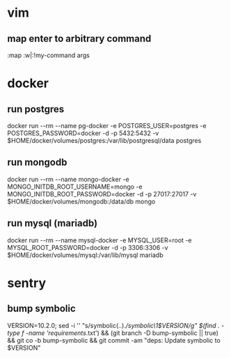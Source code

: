 # vim
## map enter to arbitrary command
:map <cr> :w\|:!my-command args<cr>

# docker
## run postgres
docker run --rm --name pg-docker -e POSTGRES_USER=postgres -e POSTGRES_PASSWORD=docker -d -p 5432:5432 -v $HOME/docker/volumes/postgres:/var/lib/postgresql/data postgres
## run mongodb
docker run --rm --name mongo-docker -e MONGO_INITDB_ROOT_USERNAME=mongo -e MONGO_INITDB_ROOT_PASSWORD=docker -d -p 27017:27017 -v $HOME/docker/volumes/mongodb:/data/db mongo
## run mysql (mariadb)
docker run --rm --name mysql-docker -e MYSQL_USER=root -e MYSQL_ROOT_PASSWORD=docker -d -p 3306:3306 -v $HOME/docker/volumes/mysql:/var/lib/mysql mariadb

# sentry
## bump symbolic
VERSION=10.2.0; sed -i '' "s/symbolic\(..\).*/symbolic\1$VERSION/g" $(find . -type f -name 'requirements*.txt') && (git branch -D bump-symbolic || true) && git co -b bump-symbolic && git commit -am "deps: Update symbolic to $VERSION"
